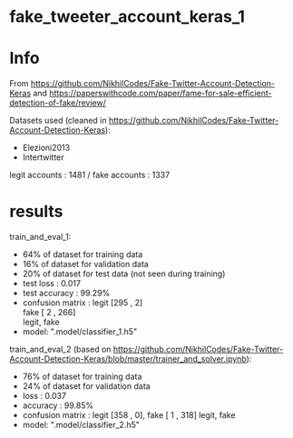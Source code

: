# fake_tweeter_account_keras_1

# Info
From https://github.com/NikhilCodes/Fake-Twitter-Account-Detection-Keras and https://paperswithcode.com/paper/fame-for-sale-efficient-detection-of-fake/review/

Datasets used (cleaned in https://github.com/NikhilCodes/Fake-Twitter-Account-Detection-Keras):
- Elezioni2013
- Intertwitter

legit accounts : 1481 / fake accounts  : 1337

# results
train_and_eval_1:
- 64% of dataset for training data
- 16% of dataset for validation data
- 20% of dataset for test data (not seen during training)
- test loss : 0.017
- test accuracy : 99.29%
- confusion matrix :
    legit  [295 ,   2]\
    fake   [  2 , 266]\
           legit, fake
- model: ".model/classifier_1.h5"

train_and_eval_2 (based on https://github.com/NikhilCodes/Fake-Twitter-Account-Detection-Keras/blob/master/trainer_and_solver.ipynb):
- 76% of dataset for training data
- 24% of dataset for validation data
- loss : 0.037
- accuracy : 99.85%
- confusion matrix :
    legit  [358 ,   0],
    fake   [  1 , 318]
           legit, fake
- model: ".model/classifier_2.h5"
